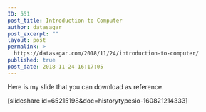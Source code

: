 ```yaml
---
ID: 551
post_title: Introduction to Computer
author: datasagar
post_excerpt: ""
layout: post
permalink: >
  https://datasagar.com/2018/11/24/introduction-to-computer/
published: true
post_date: 2018-11-24 16:17:05
---
```

Here is my slide that you can download as reference.

[slideshare id=65215198&amp;doc=historytypesio-160821214333]